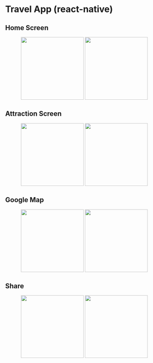 # Travel App (react-native)


## Home Screen
<div align='center'>
          <img src="https://github.com/Mouadspace/Travel-app/assets/121675898/e3541150-3d60-4499-8fe0-4af84ff2ef84" width='200' />
          <img src="https://github.com/Mouadspace/Travel-app/assets/121675898/27855ca0-995d-4cec-b673-5046ba0a8516" width='200' />
 </div>
 
 
 ## Attraction Screen
 <div align='center'>
          <img src="https://github.com/Mouadspace/Travel-app/assets/121675898/b784330e-1b04-48b1-93d4-11a9aa0bde49" width='200' />
          <img src="https://github.com/Mouadspace/Travel-app/assets/121675898/ac7e048f-7578-4973-858f-cb238c537166" width='200' />
 </div>
 
 
  ## Google Map
 <div align='center'>
          <img src="https://github.com/Mouadspace/Travel-app/assets/121675898/403b2d3b-4a03-4719-9e9d-8160e6a324a3" width='200' />
          <img src="https://github.com/Mouadspace/Travel-app/assets/121675898/800d5de2-8043-4f82-8fa3-0a04fc2e3a88" width='200' />     
 </div>


 ## Share
 <div align='center'>
          <img src="https://github.com/Mouadspace/Travel-app/assets/121675898/b18abc70-17ef-4bd6-a5e6-fa1d7997f48f" width='200' />
          <img src="https://github.com/Mouadspace/Travel-app/assets/121675898/7f19ac78-f0f2-424e-9f09-ca667c191b82" width='200' />     
 </div>
 
